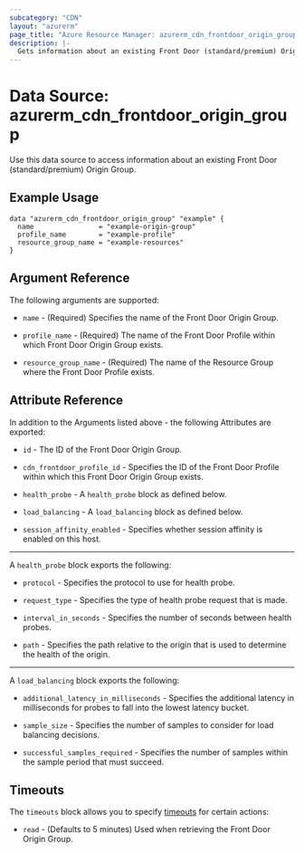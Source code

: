 ```yaml
---
subcategory: "CDN"
layout: "azurerm"
page_title: "Azure Resource Manager: azurerm_cdn_frontdoor_origin_group"
description: |-
  Gets information about an existing Front Door (standard/premium) Origin Group.
---
```


# Data Source: azurerm_cdn_frontdoor_origin_group

Use this data source to access information about an existing Front Door (standard/premium) Origin Group.

## Example Usage

```hcl
data "azurerm_cdn_frontdoor_origin_group" "example" {
  name                = "example-origin-group"
  profile_name        = "example-profile"
  resource_group_name = "example-resources"
}
```

## Argument Reference

The following arguments are supported:

* `name` - (Required) Specifies the name of the Front Door Origin Group.

* `profile_name` - (Required) The name of the Front Door Profile within which Front Door Origin Group exists.

* `resource_group_name` - (Required) The name of the Resource Group where the Front Door Profile exists.

## Attribute Reference

In addition to the Arguments listed above - the following Attributes are exported:

* `id` - The ID of the Front Door Origin Group.

* `cdn_frontdoor_profile_id` - Specifies the ID of the Front Door Profile within which this Front Door Origin Group exists.

* `health_probe` - A `health_probe` block as defined below.

* `load_balancing` - A `load_balancing` block as defined below.

* `session_affinity_enabled` - Specifies whether session affinity is enabled on this host.

---

A `health_probe` block exports the following:

* `protocol` - Specifies the protocol to use for health probe.

* `request_type` - Specifies the type of health probe request that is made.

* `interval_in_seconds` - Specifies the number of seconds between health probes.

* `path` - Specifies the path relative to the origin that is used to determine the health of the origin.

---

A `load_balancing` block exports the following:

* `additional_latency_in_milliseconds` - Specifies the additional latency in milliseconds for probes to fall into the lowest latency bucket.

* `sample_size` - Specifies the number of samples to consider for load balancing decisions.

* `successful_samples_required` - Specifies the number of samples within the sample period that must succeed.

## Timeouts

The `timeouts` block allows you to specify [timeouts](https://developer.hashicorp.com/terraform/language/resources/configure#define-operation-timeouts) for certain actions:

* `read` - (Defaults to 5 minutes) Used when retrieving the Front Door Origin Group.
